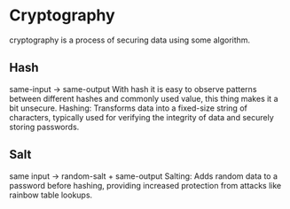 # Cryptography

cryptography is a process of securing data using some algorithm.

## Hash

same-input -> same-output
With hash it is easy to observe patterns between different hashes and commonly used value, this thing makes it a bit unsecure.
Hashing: Transforms data into a fixed-size string of characters, typically used for verifying the integrity of data and securely storing passwords.

## Salt

same input -> random-salt + same-output
Salting: Adds random data to a password before hashing, providing increased protection from attacks like rainbow table lookups.
